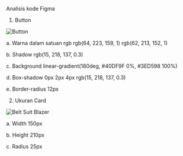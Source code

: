 Analisis kode Figma

1. Button

![Button](https://user-images.githubusercontent.com/83440868/187015013-f012f5ac-51ae-4680-a4c0-ab87e665798e.JPG)

a. Warna dalam satuan rgb
rgb(64, 223, 159, 1)
rgb(62, 213, 152, 1)

b. Shadow
rgb(15, 218, 137, 0.3)

c. Background
linear-gradient(180deg, #40DF9F 0%, #3ED598 100%)

d. Box-shadow
0px 2px 4px
rgb(15, 218, 137, 0.3)

e. Border-radius
12px

2. Ukuran Card

![Belt Suit Blazer](https://user-images.githubusercontent.com/83440868/187015097-884c245f-0621-4b78-b73e-b6f2bb8d380a.JPG)

a. Width
150px

b. Height
210px

c. Radius
25px

